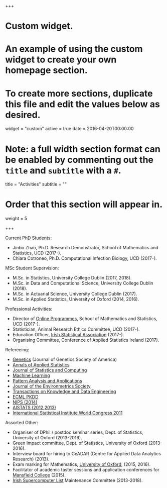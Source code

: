 +++
# Custom widget.
# An example of using the custom widget to create your own homepage section.
# To create more sections, duplicate this file and edit the values below as desired.
widget = "custom"
active = true
date = 2016-04-20T00:00:00

# Note: a full width section format can be enabled by commenting out the `title` and `subtitle` with a `#`.
title = "Activities"
subtitle = ""

# Order that this section will appear in.
weight = 5

+++

Current PhD Students:

- Jinbo Zhao, Ph.D. Research Demonstrator, School of Mathematics and Statistics, UCD (2017-).
- Chiara Cotroneo, Ph.D. Computational Infection Biology, UCD (2017-).

MSc Student Supervision:

- M.Sc. in Statistics, University College Dublin (2017, 2018).
- M.Sc. in Data and Computational Science, University College Dublin (2018).
- M.Sc. in Actuarial Science, University College Dublin (2017).
- M.Sc. in Applied Statistics, University of Oxford (2014, 2016).

Professional Activities:

- Director of <a href="https://www.ucd.ie/online/dataanalytics/" target="_blank">Online Programmes</a>, School of Mathematics and Statistics, UCD (2017-).
- Statistician, Animal Research Ethics Committee, UCD (2017-).
- Education Officer, <a href="http://www.istat.ie" target="_blank">Irish Statistical Association</a> (2017-).
- Organising Committee, Conference of Applied Statistics Ireland (2017).

Refereeing: 

- <a href="http://www.genetics.org/" target="_blank">Genetics</a> (Journal of Genetics Society of America)
- <a href="https://projecteuclid.org/euclid.aoas" target="_blank">Annals of Applied Statistics</a>
- <a href="https://link.springer.com/journal/11222" target="_blank">Journal of Statistics and Computing</a>
- <a href="https://www.springer.com/computer/ai/journal/10994" target="_blank">Machine Learning</a>
- <a href="https://www.springer.com/computer/image+processing/journal/10044" target="_blank">Pattern Analysis and Applications</a>
- <a href="https://onlinelibrary.wiley.com/journal/1099095x" target="_blank">Journal of the Environmetrics Society</a>
- <a href="https://www.computer.org/web/tkde" target="_blank">Transactions on Knowledge and Data Engineering</a>
- <a href="http://www.ecmlpkdd2018.org/" target="_blank">ECML PKDD</a>
- <a href="https://nips.cc/Conferences/2014" target="_blank">NIPS (2014)
- <a href="https://www.aistats.org/" target="_blank">AISTATS (2012,2013)</a>
- <a href="http://2011.isiproceedings.org/" target="_blank">International Statistical Institute World Congress 2011 </a>

Assorted Other: 

- Organiser of DPhil / postdoc seminar series, Dept. of Statistics, University of Oxford (2013-2016).
- Green Impact committee, Dept. of Statistics, University of Oxford (2013-2016).
- Interview board for hiring to CeADAR (Centre for Applied Data Analytics Research) (2013).
- Exam marking for Mathematics, <a href="http://www.ox.ac.uk/" target="_blank">University of Oxford</a>, (2015, 2016).
- Facilitator of academic taster sessions and application conferences for <a href="https://www.mansfield.ox.ac.uk/" target="_blank">Mansfield College</a> (2015).
- <a href="http://www.irishsupercomputerlist.org/" target="_blank">Irish Supercomputer List</a> Maintenance Committee (2013-2018).
